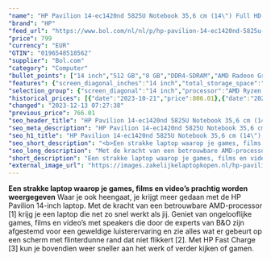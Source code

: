 ```yaml
---
"name": "HP Pavilion 14-ec1420nd 5825U Notebook 35,6 cm (14\") Full HD AMD Ryzen™ 7 8 GB DDR4-SDRAM 512 GB SSD Wi-Fi 5 (802.11ac) Windows 11 Home Zilver"
"brand": "HP"
"feed_url": "https://www.bol.com/nl/nl/p/hp-pavilion-14-ec1420nd-5825u-notebook-35-6-cm-full-hd-amd-ryzen-7-8-gb-ddr4-sdram-512-gb-ssd-wi-fi-5-windows-11-home-zilver/9300000094367273"
"price": 799
"currency": "EUR"
"GTIN": "0196548518562"
"supplier": "Bol.com"
"category": "Computer"
"bullet_points": ["14 inch","512 GB","8 GB","DDR4-SDRAM","AMD Radeon Graphics","Windows"]
"features": {"screen_diagonal_inches":"14 inch","total_storage_space":"512 GB","memory_size":"8 GB","memory_type":"DDR4-SDRAM","graphics_card":"AMD Radeon Graphics","operating_system":"Windows"}
"selection_group": {"screen_diagonal":"14 inch","processor":"AMD Ryzen 7","changed_price_past_3_days":true,"product_family":"Pavilion 14"}
"historical_prices": [{"date":"2023-10-21","price":806.01},{"date":"2023-12-12","price":766.01},{"date":"2023-12-13","price":799}]
"changed": "2023-12-13 07:27:38"
"previous_price": 766.01
"seo_header_title": "HP Pavilion 14-ec1420nd 5825U Notebook 35,6 cm (14\") Full HD AMD Ryzen™ 7 8 GB DDR4-SDRAM 512 GB SSD Wi-Fi 5 (802.11ac) Windows 11 Home Zilver"
"seo_meta_description": "HP Pavilion 14-ec1420nd 5825U Notebook 35,6 cm (14\") Full HD AMD Ryzen™ 7 8 GB DDR4-SDRAM 512 GB SSD Wi-Fi 5 (802.11ac) Windows 11 Home Zilver"
"seo_h1_title": "HP Pavilion 14-ec1420nd 5825U Notebook 35,6 cm (14\") Full HD AMD Ryzen™ 7 8 GB DDR4-SDRAM 512 GB SSD Wi-Fi 5 (802.11ac) Windows 11 Home Zilver"
"seo_short_description": "<b>Een strakke laptop waarop je games, films en video’s prachtig worden weergegeven</b> Waar je ook heengaat, je krijgt meer gedaan met de HP Pavilion 14-inch laptop."
"seo_long_description": "Met de kracht van een betrouwbare AMD-processor [1] krijg je een laptop die net zo snel werkt als jij. Geniet van ongelooflijke games, films en video’s met speakers die door de experts van B&O zijn afgestemd voor een geweldige luisterervaring en zie alles wat er gebeurt op een scherm met flinterdunne rand dat niet flikkert [2]. Met HP Fast Charge [3] kun je bovendien weer sneller aan het werk of verder kijken of gamen."
"short_description": "Een strakke laptop waarop je games, films en video’s prachtig worden weergegeven Waar je ook heengaat, je krijgt meer gedaan met de HP Pavilion 14-inch laptop. Met de kracht van een betrouwbare AMD-processor [1] krijg je een laptop die net zo snel werkt als jij. Geniet van ongelooflijke games, films en video’s met speakers die door de experts van B&O zijn afgestemd voor een geweldige luisterervaring en zie alles wat er gebeurt op een scherm met flinterdunne rand dat niet flikkert [2]. Met HP Fast Charge [3] kun je bovendien weer sneller aan het werk of verder kijken of gamen."
"external_image_url": "https://images.zakelijkelaptopkopen.nl/hp-pavilion-14-ec1420nd-5825u-notebook-35-6-cm-full-hd-amd-ryzen-7-8-gb-ddr4-sdram-512-gb-ssd-wi-fi-5-windows-11-home-zilver.webp"
---
```


<b>Een strakke laptop waarop je games, films en video’s prachtig worden weergegeven</b> Waar je ook heengaat, je krijgt meer gedaan met de HP Pavilion 14-inch laptop. Met de kracht van een betrouwbare AMD-processor [1] krijg je een laptop die net zo snel werkt als jij. Geniet van ongelooflijke games, films en video’s met speakers die door de experts van B&O zijn afgestemd voor een geweldige luisterervaring en zie alles wat er gebeurt op een scherm met flinterdunne rand dat niet flikkert [2]. Met HP Fast Charge [3] kun je bovendien weer sneller aan het werk of verder kijken of gamen.